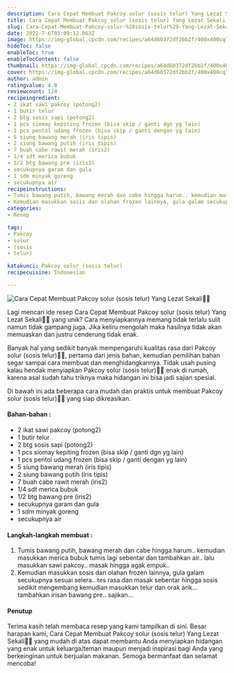 ```yaml
---
description: Cara Cepat Membuat Pakcoy solur (sosis telur) Yang Lezat Sekali"
title: Cara Cepat Membuat Pakcoy solur (sosis telur) Yang Lezat Sekali
slug: Cara-Cepat-Membuat-Pakcoy-solur-%28sosis-telur%29-Yang-Lezat-Sekali
date: 2022-7-6T03:09:12.063Z
image: https://img-global.cpcdn.com/recipes/a64d60372df2bb2f/400x400cq70/photo.jpg
hideToc: false
enableToc: true
enableTocContent: false
thumbnail: https://img-global.cpcdn.com/recipes/a64d60372df2bb2f/400x400cq70/photo.jpg
cover: https://img-global.cpcdn.com/recipes/a64d60372df2bb2f/400x400cq70/photo.jpg
author: admin
ratingvalue: 4.8
reviewcount: 124
recipeingredient:
- 2 ikat sawi pakcoy (potong2)
- 1 butir telur
- 2 btg sosis sapi (potong2)
- 1 pcs siomay kepiting frozen (bisa skip / ganti dgn yg lain)
- 1 pcs pentol udang frozen (bisa skip / ganti dengan yg lain)
- 5 siung bawang merah (iris tipis)
- 2 siung bawang putih (iris tipis)
- 7 buah cabe rawit merah (iris2)
- 1/4 sdt merica bubuk
- 1/2 btg bawang pre (iris2)
- secukupnya garam dan gula
- 1 sdm minyak goreng
- secukupnya air
recipeinstructions:
- Tumis bawang putih, bawang merah dan cabe hingga harum.. kemudian masukkan merica bubuk tumis lagi sebentar dan tambahkan air.. lalu masukkan sawi pakcoy.. masak hingga agak empuk..
- Kemudian masukkan sosis dan olahan frozen lainnya, gula galam secukupnya sesuai selera.. tes rasa dan masak sebentar hingga sosis sedikit mengembang kemudian masukkan telur dan orak arik... tambahkan irisan bawang pre.. sajikan...
categories:
- Resep

tags:
- Pakcoy
- solur
- (sosis
- telur)

katakunci: Pakcoy solur (sosis telur)
recipecuisine: Indonesian

---
```


![Cara Cepat Membuat Pakcoy solur (sosis telur) Yang Lezat Sekali👩‍🍳](https://img-global.cpcdn.com/recipes/a64d60372df2bb2f/400x400cq70/photo.jpg)

Lagi mencari ide resep Cara Cepat Membuat Pakcoy solur (sosis telur) Yang Lezat Sekali👩‍🍳 yang unik? Cara menyiapkannya memang tidak terlalu sulit namun tidak gampang juga. Jika keliru mengolah maka hasilnya tidak akan memuaskan dan justru cenderung tidak enak.

Banyak hal yang sedikit banyak mempengaruhi kualitas rasa dari Pakcoy solur (sosis telur)👩‍🍳, pertama dari jenis bahan, kemudian pemilihan bahan segar sampai cara membuat dan menghidangkannya. Tidak usah pusing kalau hendak menyiapkan Pakcoy solur (sosis telur)👩‍🍳 enak di rumah, karena asal sudah tahu triknya maka hidangan ini bisa jadi sajian spesial.

Di bawah ini ada beberapa cara mudah dan praktis untuk membuat Pakcoy solur (sosis telur)👩‍🍳 yang siap dikreasikan.

<!--inarticleads1-->

#### Bahan-bahan :

- 2 ikat sawi pakcoy (potong2)
- 1 butir telur
- 2 btg sosis sapi (potong2)
- 1 pcs siomay kepiting frozen (bisa skip / ganti dgn yg lain)
- 1 pcs pentol udang frozen (bisa skip / ganti dengan yg lain)
- 5 siung bawang merah (iris tipis)
- 2 siung bawang putih (iris tipis)
- 7 buah cabe rawit merah (iris2)
- 1/4 sdt merica bubuk
- 1/2 btg bawang pre (iris2)
- secukupnya garam dan gula
- 1 sdm minyak goreng
- secukupnya air

<!--inarticleads2-->

#### Langkah-langkah membuat :

1. Tumis bawang putih, bawang merah dan cabe hingga harum.. kemudian masukkan merica bubuk tumis lagi sebentar dan tambahkan air.. lalu masukkan sawi pakcoy.. masak hingga agak empuk..
1. Kemudian masukkan sosis dan olahan frozen lainnya, gula galam secukupnya sesuai selera.. tes rasa dan masak sebentar hingga sosis sedikit mengembang kemudian masukkan telur dan orak arik... tambahkan irisan bawang pre.. sajikan...

#### Penutup

Terima kasih telah membaca resep yang kami tampilkan di sini. Besar harapan kami, Cara Cepat Membuat Pakcoy solur (sosis telur) Yang Lezat Sekali👩‍🍳 yang mudah di atas dapat membantu Anda menyiapkan hidangan yang enak untuk keluarga/teman maupun menjadi inspirasi bagi Anda yang berkeinginan untuk berjualan makanan. Semoga bermanfaat dan selamat mencoba!